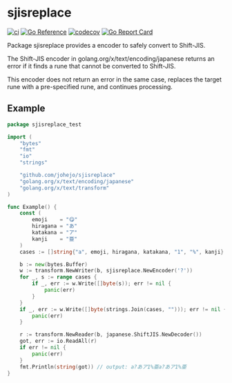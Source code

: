 # sjisreplace

[![ci](https://github.com/johejo/sjisreplace/actions/workflows/ci.yaml/badge.svg?branch=main)](https://github.com/johejo/sjisreplace/actions/workflows/ci.yaml)
[![Go Reference](https://pkg.go.dev/badge/github.com/johejo/sjisreplace.svg)](https://pkg.go.dev/github.com/johejo/sjisreplace)
[![codecov](https://codecov.io/gh/johejo/sjisreplace/branch/main/graph/badge.svg)](https://codecov.io/gh/johejo/sjisreplace)
[![Go Report Card](https://goreportcard.com/badge/github.com/johejo/sjisreplace)](https://goreportcard.com/report/github.com/johejo/sjisreplace)

Package sjisreplace provides a encoder to safely convert to Shift-JIS.

The Shift-JIS encoder in golang.org/x/text/encoding/japanese returns an error if it finds a rune that cannot be converted to Shift-JIS.

This encoder does not return an error in the same case, replaces the target rune with a pre-specified rune, and continues processing.

## Example

```go
package sjisreplace_test

import (
	"bytes"
	"fmt"
	"io"
	"strings"

	"github.com/johejo/sjisreplace"
	"golang.org/x/text/encoding/japanese"
	"golang.org/x/text/transform"
)

func Example() {
	const (
		emoji    = "😋"
		hiragana = "あ"
		katakana = "ア"
		kanji    = "亜"
	)
	cases := []string{"a", emoji, hiragana, katakana, "1", "%", kanji}

	b := new(bytes.Buffer)
	w := transform.NewWriter(b, sjisreplace.NewEncoder('?'))
	for _, s := range cases {
		if _, err := w.Write([]byte(s)); err != nil {
			panic(err)
		}
	}
	if _, err := w.Write([]byte(strings.Join(cases, ""))); err != nil {
		panic(err)
	}

	r := transform.NewReader(b, japanese.ShiftJIS.NewDecoder())
	got, err := io.ReadAll(r)
	if err != nil {
		panic(err)
	}
	fmt.Println(string(got)) // output: a?あア1%亜a?あア1%亜
}
```

